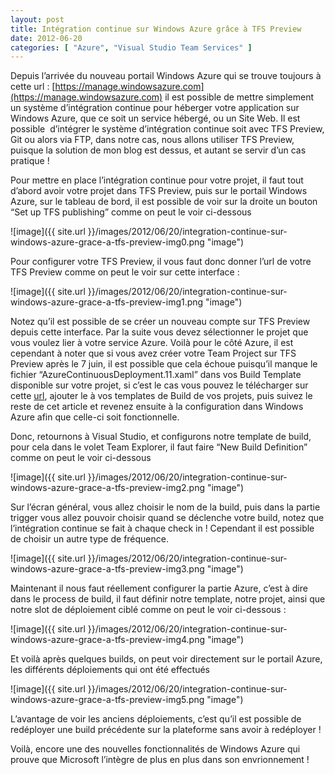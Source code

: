 ```yaml
---
layout: post
title: Intégration continue sur Windows Azure grâce à TFS Preview
date: 2012-06-20
categories: [ "Azure", "Visual Studio Team Services" ]
---
```


Depuis l’arrivée du nouveau portail Windows Azure qui se trouve toujours à cette url : [https://manage.windowsazure.com](https://manage.windowsazure.com) il est possible de mettre simplement un système d’intégration continue pour héberger votre application sur Windows Azure, que ce soit un service hébergé, ou un Site Web. Il est possible  d’intégrer le système d’intégration continue soit avec TFS Preview, Git ou alors via FTP, dans notre cas, nous allons utiliser TFS Preview, puisque la solution de mon blog est dessus, et autant se servir d’un cas pratique !

Pour mettre en place l’intégration continue pour votre projet, il faut tout d’abord avoir votre projet dans TFS Preview, puis sur le portail Windows Azure, sur le tableau de bord, il est possible de voir sur la droite un bouton “Set up TFS publishing” comme on peut le voir ci-dessous

![image]({{ site.url }}/images/2012/06/20/integration-continue-sur-windows-azure-grace-a-tfs-preview-img0.png "image")

Pour configurer votre TFS Preview, il vous faut donc donner l’url de votre TFS Preview comme on peut le voir sur cette interface :

![image]({{ site.url }}/images/2012/06/20/integration-continue-sur-windows-azure-grace-a-tfs-preview-img1.png "image")

Notez qu’il est possible de se créer un nouveau compte sur TFS Preview depuis cette interface. Par la suite vous devez sélectionner le projet que vous voulez lier à votre service Azure. Voilà pour le côté Azure, il est cependant à noter que si vous avez créer votre Team Project sur TFS Preview après le 7 juin, il est possible que cela échoue puisqu’il manque le fichier “AzureContinuousDeployment.11.xaml” dans vos Build Template disponible sur votre projet, si c’est le cas vous pouvez le télécharger sur cette [url](http://blogs.msdn.com/cfs-file.ashx/__key/communityserver-components-postattachments/00-10-31-60-27/AzureContinuousDeployment.11.xaml), ajouter le à vos templates de Build de vos projets, puis suivez le reste de cet article et revenez ensuite à la configuration dans Windows Azure afin que celle-ci soit fonctionnelle.

Donc, retournons à Visual Studio, et configurons notre template de build, pour cela dans le volet Team Explorer, il faut faire “New Build Definition” comme on peut le voir ci-dessous

![image]({{ site.url }}/images/2012/06/20/integration-continue-sur-windows-azure-grace-a-tfs-preview-img2.png "image")

Sur l’écran général, vous allez choisir le nom de la build, puis dans la partie trigger vous allez pouvoir choisir quand se déclenche votre build, notez que l’intégration continue se fait à chaque check in ! Cependant il est possible de choisir un autre type de fréquence.

![image]({{ site.url }}/images/2012/06/20/integration-continue-sur-windows-azure-grace-a-tfs-preview-img3.png "image")

Maintenant il nous faut réellement configurer la partie Azure, c’est à dire dans le process de build, il faut définir notre template, notre projet, ainsi que notre slot de déploiement ciblé comme on peut le voir ci-dessous :

![image]({{ site.url }}/images/2012/06/20/integration-continue-sur-windows-azure-grace-a-tfs-preview-img4.png "image")

Et voilà après quelques builds, on peut voir directement sur le portail Azure, les différents déploiements qui ont été effectués

![image]({{ site.url }}/images/2012/06/20/integration-continue-sur-windows-azure-grace-a-tfs-preview-img5.png "image")

L’avantage de voir les anciens déploiements, c’est qu’il est possible de redéployer une build précédente sur la plateforme sans avoir à redéployer !

Voilà, encore une des nouvelles fonctionnalités de Windows Azure qui prouve que Microsoft l’intègre de plus en plus dans son envrionnement !
